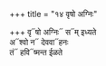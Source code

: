 +++
title = "१४ वृषो अग्निः"

+++
वृ᳓षो अग्निः᳓ स᳓म् इध्यते  
अ᳓श्वो न᳓ देववा᳓हनः  
तं᳓ हवि᳓ष्मन्त ईळते